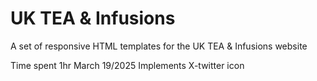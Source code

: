 # UK TEA & Infusions

A set of responsive HTML templates for the UK TEA & Infusions website

Time spent
1hr March 19/2025
Implements X-twitter icon
